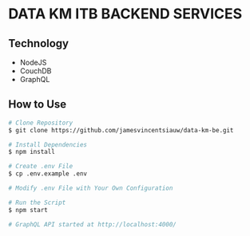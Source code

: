 # DATA KM ITB BACKEND SERVICES

## Technology
- NodeJS
- CouchDB
- GraphQL

## How to Use
```bash
# Clone Repository
$ git clone https://github.com/jamesvincentsiauw/data-km-be.git

# Install Dependencies
$ npm install

# Create .env File
$ cp .env.example .env

# Modify .env File with Your Own Configuration

# Run the Script
$ npm start

# GraphQL API started at http://localhost:4000/
```